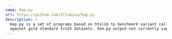 ```yaml
---
name: Hap.py
url: https://github.com/Illumina/hap.py
description: >
  Hap.py is a set of programs based on htslib to benchmark variant calls
  against gold standard truth datasets. Som.py output not currently supported.
---
```

